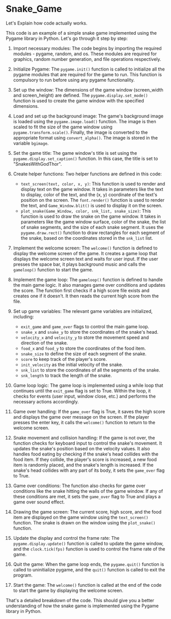 # Snake_Game
Let's Explain how code actually works.

This code is an example of a simple snake game implemented using the Pygame library in Python. Let's go through it step by step:

1. Import necessary modules: The code begins by importing the required modules - pygame, random, and os. These modules are required for graphics, random number generation, and file operations respectively.

2. Initialize Pygame: The `pygame.init()` function is called to initialize all the pygame modules that are required for the game to run. This function is compulsory to run before using any pygame functionality.

3. Set up the window: The dimensions of the game window (screen_width and screen_height) are defined. The `pygame.display.set_mode()` function is used to create the game window with the specified dimensions.

4. Load and set up the background image: The game's background image is loaded using the `pygame.image.load()` function. The image is then scaled to fit the size of the game window using `pygame.transform.scale()`. Finally, the image is converted to the appropriate format using `convert_alpha()`. The image is stored in the variable `bgimage`.

5. Set the game title: The game window's title is set using the `pygame.display.set_caption()` function. In this case, the title is set to "SnakesWithGodThor".

6. Create helper functions: Two helper functions are defined in this code:
   - `text_screen(text, color, x, y)`: This function is used to render and display text on the game window. It takes in parameters like the text to display, color of the text, and the (x, y) coordinate of the text's position on the screen. The `font.render()` function is used to render the text, and `Game_Window.blit()` is used to display it on the screen.
   - `plot_snake(Game_Window, color, snk_list, snake_size)`: This function is used to draw the snake on the game window. It takes in parameters like the game window surface, color of the snake, the list of snake segments, and the size of each snake segment. It uses the `pygame.draw.rect()` function to draw rectangles for each segment of the snake, based on the coordinates stored in the `snk_list` list.

7. Implement the welcome screen: The `welcome()` function is defined to display the welcome screen of the game. It creates a game loop that displays the welcome screen text and waits for user input. If the user presses the space bar, it plays background music and calls the `gameloop()` function to start the game.

8. Implement the game loop: The `gameloop()` function is defined to handle the main game logic. It also manages game over conditions and updates the score. The function first checks if a high score file exists and creates one if it doesn't. It then reads the current high score from the file.

9. Set up game variables: The relevant game variables are initialized, including:
   - `exit_game` and `game_over` flags to control the main game loop.
   - `snake_x` and `snake_y` to store the coordinates of the snake's head.
   - `velocity_x` and `velocity_y` to store the movement speed and direction of the snake.
   - `food_x` and `food_y` to store the coordinates of the food item.
   - `snake_size` to define the size of each segment of the snake.
   - `score` to keep track of the player's score.
   - `init_velocity` as the initial velocity of the snake.
   - `snk_list` to store the coordinates of all the segments of the snake.
   - `snk_length` to track the length of the snake.

10. Game loop logic: The game loop is implemented using a while loop that continues until the `exit_game` flag is set to True. Within the loop, it checks for events (user input, window close, etc.) and performs the necessary actions accordingly.

11. Game over handling: If the `game_over` flag is True, it saves the high score and displays the game over message on the screen. If the player presses the enter key, it calls the `welcome()` function to return to the welcome screen.

12. Snake movement and collision handling: If the game is not over, the function checks for keyboard input to control the snake's movement. It updates the snake's position based on the velocity values. It also handles food eating by checking if the snake's head collides with the food item. If they collide, the player's score is increased, a new food item is randomly placed, and the snake's length is increased. If the snake's head collides with any part of its body, it sets the `game_over` flag to True.

13. Game over conditions: The function also checks for game over conditions like the snake hitting the walls of the game window. If any of these conditions are met, it sets the `game_over` flag to True and plays a game over sound effect.

14. Drawing the game screen: The current score, high score, and the food item are displayed on the game window using the `text_screen()` function. The snake is drawn on the window using the `plot_snake()` function.

15. Update the display and control the frame rate: The `pygame.display.update()` function is called to update the game window, and the `clock.tick(fps)` function is used to control the frame rate of the game.

16. Quit the game: When the game loop ends, the `pygame.quit()` function is called to uninitialize pygame, and the `quit()` function is called to exit the program.

17. Start the game: The `welcome()` function is called at the end of the code to start the game by displaying the welcome screen.

That's a detailed breakdown of the code. This should give you a better understanding of how the snake game is implemented using the Pygame library in Python.
